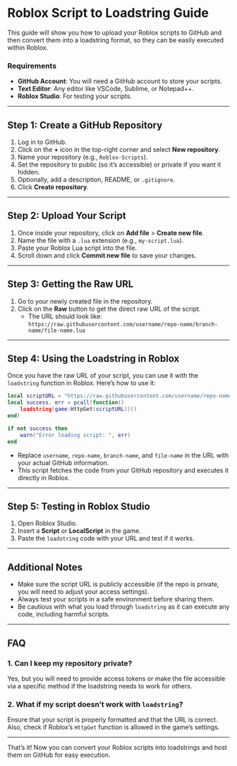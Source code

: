 # Roblox Script to Loadstring Guide

This guide will show you how to upload your Roblox scripts to GitHub and then convert them into a loadstring format, so they can be easily executed within Roblox.

### Requirements

- **GitHub Account**: You will need a GitHub account to store your scripts.
- **Text Editor**: Any editor like VSCode, Sublime, or Notepad++.
- **Roblox Studio**: For testing your scripts.

---

## Step 1: Create a GitHub Repository

1. Log in to GitHub.
2. Click on the **+** icon in the top-right corner and select **New repository**.
3. Name your repository (e.g., `Roblox-Scripts`).
4. Set the repository to public (so it’s accessible) or private if you want it hidden.
5. Optionally, add a description, README, or `.gitignore`.
6. Click **Create repository**.

---

## Step 2: Upload Your Script

1. Once inside your repository, click on **Add file** > **Create new file**.
2. Name the file with a `.lua` extension (e.g., `my-script.lua`).
3. Paste your Roblox Lua script into the file.
4. Scroll down and click **Commit new file** to save your changes.

---

## Step 3: Getting the Raw URL

1. Go to your newly created file in the repository.
2. Click on the **Raw** button to get the direct raw URL of the script.
   - The URL should look like:  
     `https://raw.githubusercontent.com/username/repo-name/branch-name/file-name.lua`

---

## Step 4: Using the Loadstring in Roblox

Once you have the raw URL of your script, you can use it with the `loadstring` function in Roblox. Here’s how to use it:

```lua
local scriptURL = "https://raw.githubusercontent.com/username/repo-name/branch-name/file-name.lua"
local success, err = pcall(function()
    loadstring(game:HttpGet(scriptURL))()
end)

if not success then
    warn("Error loading script: ", err)
end
```

- Replace `username`, `repo-name`, `branch-name`, and `file-name` in the URL with your actual GitHub information.
- This script fetches the code from your GitHub repository and executes it directly in Roblox.

---

## Step 5: Testing in Roblox Studio

1. Open Roblox Studio.
2. Insert a **Script** or **LocalScript** in the game.
3. Paste the `loadstring` code with your URL and test if it works.

---

## Additional Notes

- Make sure the script URL is publicly accessible (if the repo is private, you will need to adjust your access settings).
- Always test your scripts in a safe environment before sharing them.
- Be cautious with what you load through `loadstring` as it can execute any code, including harmful scripts.

---

## FAQ

### 1. Can I keep my repository private?
Yes, but you will need to provide access tokens or make the file accessible via a specific method if the loadstring needs to work for others.

### 2. What if my script doesn’t work with `loadstring`?
Ensure that your script is properly formatted and that the URL is correct. Also, check if Roblox’s `HttpGet` function is allowed in the game’s settings.

---

That’s it! Now you can convert your Roblox scripts into loadstrings and host them on GitHub for easy execution.
